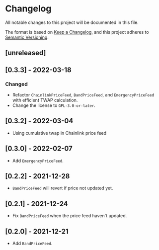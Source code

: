 # Changelog

All notable changes to this project will be documented in this file.

The format is based on [Keep a Changelog](https://keepachangelog.com/en/1.0.0/),
and this project adheres to [Semantic Versioning](https://semver.org/spec/v2.0.0.html).

## [unreleased]

## [0.3.3] - 2022-03-18

### Changed

- Refactor `ChainlinkPriceFeed`, `BandPriceFeed`, and `EmergencyPriceFeed` with efficient TWAP calculation.
- Change the license to `GPL-3.0-or-later`.

## [0.3.2] - 2022-03-04

- Using cumulative twap in Chainlink price feed

## [0.3.0] - 2022-02-07

- Add `EmergencyPriceFeed`.

## [0.2.2] - 2021-12-28

- `BandPriceFeed` will revert if price not updated yet.

## [0.2.1] - 2021-12-24

- Fix `BandPriceFeed` when the price feed haven't updated.

## [0.2.0] - 2021-12-21

- Add `BandPriceFeed`.
